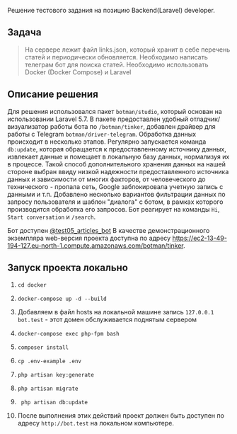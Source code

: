 Решение тестового задания на позицию Backend(Laravel) developer.

## Задача
> На сервере лежит файл links.json, который хранит в себе перечень статей и периодически обновляется. Необходимо написать телеграм бот для поиска статей. Необходимо использовать Docker (Docker Compose) и Laravel

## Описание решения
Для решения использовался пакет `botman/studio`, который основан на использовании Laravel 5.7. В пакете предоставлен удобный отладчик/визуализатор работы бота по `/botman/tinker`, добавлен драйвер для работы с Telegram `botman/driver-telegram`. 
Обработка данных происходит в несколько этапов. Регулярно запускается команда `db:update`, которая обращается к предоставленному источнику данных, извлекает данные и помещает в локальную базу данных, нормализуя их в процессе. Такой способ дополнительного хранения данных на нашей стороне выбран ввиду низкой надежности предоставленного источника данных и зависимости от многих факторов, от человеческого до технического - пропала сеть, Google заблокировала учетную запись с данными и т.п. Добавлено несколько вариантов фильтрации данных по запросу пользователя и шаблон "диалога" с ботом, в рамках которого производится обработка его запросов. Бот реагирует на команды `Hi`, `Start conversation` и `/search`.

Бот доступен [@test05_articles_bot](http://t.me/test05_articles_bot) В качестве демонстрационного экземпляра web-версия проекта доступна по адресу https://ec2-13-49-194-127.eu-north-1.compute.amazonaws.com/botman/tinker.

## Запуск проекта локально
1. `cd docker`

2. `docker-compose up -d --build`

3. Добавляем в файл hosts на локальной машине запись `127.0.0.1 bot.test` - этот домен 
   обслуживается поднятым сервером

3. `docker-compose exec php-fpm bash`

4. `composer install`

5. `cp .env-example .env`

6. `php artisan key:generate`

7. `php artisan migrate`

8. ` php artisan db:update`

9. После выполнения этих действий проект должен быть доступен по адресу `http://bot.test` на 
   локальном компьютере.

